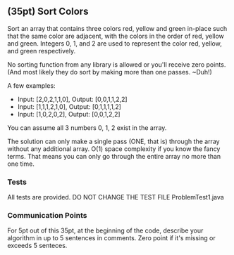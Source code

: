 ## (35pt) Sort Colors

Sort an array that contains three colors red, yellow and green in-place such that the same color are adjacent, with the colors in the order of red, yellow and green. Integers 0, 1, and 2 are used to represent the color red, yellow, and green respectively. 

No sorting function from any library is allowed or you'll receive zero points. (And most likely they do sort by making more than one passes. ~Duh!)

A few examples:

- Input: [2,0,2,1,1,0], Output: [0,0,1,1,2,2]
- Input: [1,1,1,2,1,0], Output: [0,1,1,1,1,2]
- Input: [1,0,2,0,2], Output: [0,0,1,2,2]

You can assume all 3 numbers 0, 1, 2 exist in the array. 

The solution can only make a single pass (ONE, that is) through the array without any additional array. O(1) space complexity if you know the fancy terms. That means you can only go through the entire array no more than one time. 

### Tests

All tests are provided. DO NOT CHANGE THE TEST FILE ProblemTest1.java

### Communication Points

For 5pt out of this 35pt, at the beginning of the code, describe your algorithm in up to 5 sentences in comments. Zero point if it's missing or exceeds 5 senteces. 
